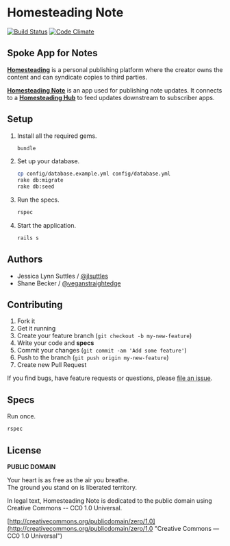 # Homesteading Note

[![Build Status](https://travis-ci.org/homesteading/homesteading-note.svg?branch=master)](https://travis-ci.org/homesteading/homesteading-note)
[![Code Climate](https://codeclimate.com/github/homesteading/homesteading-note.png)](https://codeclimate.com/github/homesteading/homesteading-note)

## Spoke App for Notes

**[Homesteading](https://github.com/homesteading)**
is a personal publishing platform where the creator owns the content
and can syndicate copies to third parties.

**[Homesteading Note](https://github.com/homesteading/homesteading-note)**
is an app used for publishing note updates. It connects to a
**[Homesteading Hub](https://github.com/homesteading/homesteading-hub)**
to feed updates downstream to subscriber apps.


## Setup

1. Install all the required gems.

    ```bash
    bundle
    ```

2. Set up your database.

    ```bash
    cp config/database.example.yml config/database.yml
    rake db:migrate
    rake db:seed
    ```

3. Run the specs.

    ```bash
    rspec
    ```

4. Start the application.

    ```bash
    rails s
    ```


## Authors

* Jessica Lynn Suttles / [@jlsuttles](https://github.com/jlsuttles)
* Shane Becker / [@veganstraightedge](https://github.com/veganstraightedge)


## Contributing

1. Fork it
1. Get it running
1. Create your feature branch (`git checkout -b my-new-feature`)
1. Write your code and **specs**
1. Commit your changes (`git commit -am 'Add some feature'`)
1. Push to the branch (`git push origin my-new-feature`)
1. Create new Pull Request

If you find bugs, have feature requests or questions, please
[file an issue](https://github.com/homesteading/homesteading-note/issues).


## Specs

Run once.

```bash
rspec
```


## License

**PUBLIC DOMAIN**

Your heart is as free as the air you breathe. <br>
The ground you stand on is liberated territory.

In legal text, Homesteading Note is dedicated to the public domain
using Creative Commons -- CC0 1.0 Universal.

[http://creativecommons.org/publicdomain/zero/1.0](http://creativecommons.org/publicdomain/zero/1.0 "Creative Commons &mdash; CC0 1.0 Universal")

